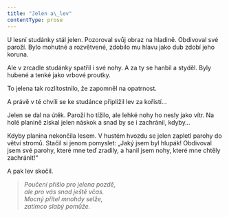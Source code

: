 ```yaml
---
title: "Jelen a\_lev"
contentType: prose
---
```


<section>

U lesní studánky stál jelen. Pozoroval svůj obraz na hladině. Obdi­voval své paroží. Bylo mohutné a rozvětvené, zdobilo mu hlavu jako dub zdobí jeho koruna.

Ale v zrcadle studánky spatřil i své nohy. A za ty se hanbil a styděl. Byly hubené a tenké jako vrbové proutky.

To jelena tak rozlítostnilo, že zapomněl na opatrnost.

A právě v té chvíli se ke studánce připlížil lev za kořistí…

Jelen se dal na útěk. Paroží ho tížilo, ale lehké nohy ho nesly jako vítr. Na holé planině získal jelen náskok a snad by se i zachránil, kdyby…

Kdyby planina nekončila lesem. V hustém hvozdu se jelen zapletl parohy do větví stromů. Stačil si jenom pomyslet: „Jaký jsem byl hlupák! Obdivoval jsem své parohy, které mne teď zradily, a hanil jsem nohy, které mne chtěly zachránit!“

A pak lev skočil.

</section>

<section>

> _Poučení přišlo pro jelena pozdě,  
> ale pro vás snad ještě včas.  
> Mocný přítel mnohdy selže,  
> zatímco slabý pomůže._

</section>
